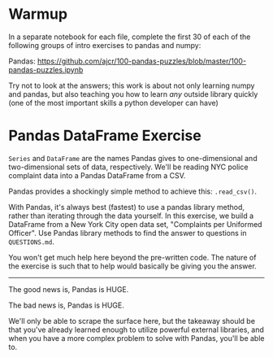 Warmup
======

In a separate notebook for each file, complete the first 30 of each of the following groups
of intro exercises to pandas and numpy:

Pandas: https://github.com/ajcr/100-pandas-puzzles/blob/master/100-pandas-puzzles.ipynb

Try not to look at the answers; this work is about not only learning numpy and pandas,
but also teaching you how to learn *any* outside library quickly (one of the most
important skills a python developer can have)


Pandas DataFrame Exercise
=========================

`Series` and `DataFrame` are the names Pandas gives to one-dimensional
and two-dimensional sets of data, respectively. We'll be reading NYC
police complaint data into a Pandas DataFrame from a CSV.

Pandas provides a shockingly simple method to achieve this:
`.read_csv()`.

With Pandas, it's always best (fastest) to use a pandas library
method, rather than iterating through the data yourself. In this
exercise, we build a DataFrame from a New York City open data set,
"Complaints per Uniformed Officer". Use Pandas library methods to
find the answer to questions in `QUESTIONS.md`.

You won't get much help here beyond the pre-written code. The nature
of the exercise is such that to help would basically be giving you the
answer.

----
The good news is, Pandas is HUGE.

The bad news is, Pandas is HUGE.

We'll only be able to scrape the surface here, but the takeaway should
be that you've already learned enough to utilize powerful external
libraries, and when you have a more complex problem to solve with
Pandas, you'll be able to.